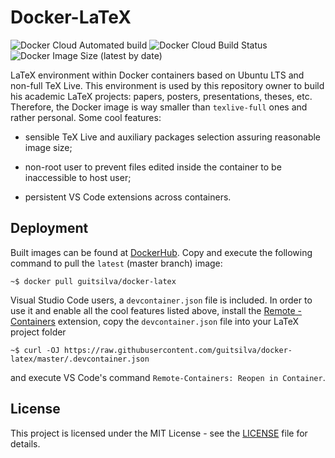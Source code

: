 # Docker-LaTeX

![Docker Cloud Automated
build](https://img.shields.io/docker/cloud/automated/guitsilva/docker-latex)
![Docker Cloud Build
Status](https://img.shields.io/docker/cloud/build/guitsilva/docker-latex)
![Docker Image Size (latest by
date)](https://img.shields.io/docker/image-size/guitsilva/docker-latex)

LaTeX environment within Docker containers based on Ubuntu LTS and non-full TeX
Live. This environment is used by this repository owner to build his academic
LaTeX projects: papers, posters, presentations, theses, etc. Therefore, the
Docker image is way smaller than `texlive-full` ones and rather personal. Some
cool features:

- sensible TeX Live and auxiliary packages selection assuring reasonable image
  size;

- non-root user to prevent files edited inside the container to be inaccessible
  to host user;

- persistent VS Code extensions across containers.

## Deployment

Built images can be found at
[DockerHub](https://hub.docker.com/r/guitsilva/docker-latex). Copy and execute
the following command to pull the `latest` (master branch) image:

    ~$ docker pull guitsilva/docker-latex

Visual Studio Code users, a `devcontainer.json` file is included. In order to
use it and enable all the cool features listed above, install the [Remote -
Containers](https://marketplace.visualstudio.com/items?itemName=ms-vscode-remote.remote-containers)
extension, copy the `devcontainer.json` file into your LaTeX project folder

    ~$ curl -OJ https://raw.githubusercontent.com/guitsilva/docker-latex/master/.devcontainer.json

and execute VS Code's command `Remote-Containers: Reopen in Container`.

## License

This project is licensed under the MIT License - see the
[LICENSE](https://github.com/guitsilva/docker-latex/blob/master/LICENSE) file
for details.